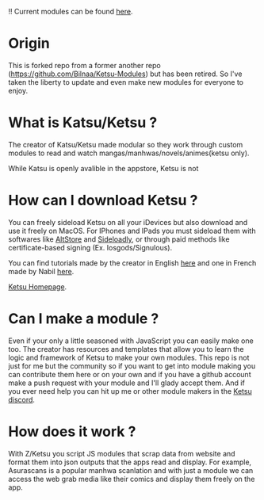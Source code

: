 !! Current modules can be found [here][pages-link].

# Origin
This is forked repo from a former another repo (https://github.com/Bilnaa/Ketsu-Modules) but has been retired.
So I've taken the liberty to update and even make new modules for everyone to enjoy.


<!-- | Modules                        | Direct<br>Install                              | Added      | Updated     |
|--------------------------------|:----------------------------------------------:|:----------:|:-----------:|
| Asurascans                     | [KETSU][asura-ketsu]<br>[ZETSU][asura-zetsu] | 2022.11.21 | 2022.10.221 |

[asura-ketsu]: ketsuapp://?moduleData=https://raw.githubusercontent.com/OffsetParts/KetsuModules/master/Asura/asura.json
[asura-zetsu]: zetsuapp:///?moduleData=https://raw.githubusercontent.com/OffsetParts/KetsuModules/master/Asura/asura.json -->
[pages-link]: https://offsetparts.github.io/KetsuModules/

# What is Katsu/Ketsu ?
The creator of Katsu/Ketsu made modular so they work through custom modules to read and watch mangas/manhwas/novels/animes(ketsu only).

While Katsu is openly avalible in the appstore, Ketsu is not

# How can I download Ketsu ?
You can freely sideload Ketsu on all your iDevices but also download and use it freely on MacOS.
For IPhones and IPads you must sideload them with softwares like [AltStore](https://altstore.io/) and [Sideloadly](https://sideloadly.io/), or through paid methods like certificate-based signing (Ex. Iosgods/Signulous).

You can find tutorials made by the creator in English [here](https://ketsu.app/download.html) and one in French made by Nabil [here](https://www.youtube.com/watch?v=qX2MAsUBdfQ).

[Ketsu Homepage](https://ketsu.app).

# Can I make a module ? 
Even if your only a little seasoned with JavaScript you can easily make one too. The creator has resources and templates that allow you to learn the logic and framework of Ketsu to make your own modules.
This repo is not just for me but the community so if you want to get into module making you can contribute them here or on your own and if you have a github account make a push request with your module and I'll glady accept them.
And if you ever need help you can hit up me or other module makers in the [Ketsu discord](https://discord.gg/CP3Q6XBv9F).

# How does it work ?
With Z/Ketsu you script JS modules that scrap data from website and format them into json outputs that the apps read and display.
For example, Asurascans is a popular manhwa scanlation and with just a module we can access the web grab media like their comics and display them freely on the app.

